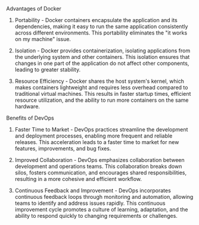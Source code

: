 Advantages of Docker

1. Portability - Docker containers encapsulate the application and its dependencies, making it easy to run the same application consistently across different environments. This portability eliminates the "it works on my machine" issue.

2. Isolation - Docker provides containerization, isolating applications from the underlying system and other containers. This isolation ensures that changes in one part of the application do not affect other components, leading to greater stability.

3. Resource Efficiency - Docker shares the host system's kernel, which makes containers lightweight and requires less overhead compared to traditional virtual machines. This results in faster startup times, efficient resource utilization, and the ability to run more containers on the same hardware.

Benefits of DevOps

1. Faster Time to Market - DevOps practices streamline the development and deployment processes, enabling more frequent and reliable releases. This acceleration leads to a faster time to market for new features, improvements, and bug fixes.

2. Improved Collaboration - DevOps emphasizes collaboration between development and operations teams. This collaboration breaks down silos, fosters communication, and encourages shared responsibilities, resulting in a more cohesive and efficient workflow.

3. Continuous Feedback and Improvement - DevOps incorporates continuous feedback loops through monitoring and automation, allowing teams to identify and address issues rapidly. This continuous improvement cycle promotes a culture of learning, adaptation, and the ability to respond quickly to changing requirements or challenges.




